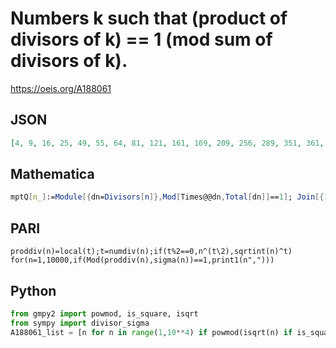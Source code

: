 # Numbers k such that \(product of divisors of k\) \=\= 1 \(mod sum of divisors of k\)\.
https://oeis.org/A188061
## JSON
```JSON
[4, 9, 16, 25, 49, 55, 64, 81, 121, 161, 169, 209, 256, 289, 351, 361, 529, 551, 625, 649, 729, 841, 961, 1024, 1079, 1189, 1369, 1407, 1443, 1681, 1849, 2015, 2209, 2289, 2401, 2809, 2849, 2915, 2975, 3401, 3481, 3721, 3857, 4096, 4489, 4599, 4887, 5041, 5329, 6049, 6241, 6319, 6561, 6889, 6993, 7921, 8569, 9409, 9701]
```
## Mathematica
```Mathematica
mptQ[n_]:=Module[{dn=Divisors[n]},Mod[Times@@dn,Total[dn]]==1]; Join[{1},Select[Range[10000],mptQ]]  (* _Harvey P. Dale_, Mar 28 2011 *)
```
## PARI
```PARI
proddiv(n)=local(t);t=numdiv(n);if(t%2==0,n^(t\2),sqrtint(n)^t)
for(n=1,10000,if(Mod(proddiv(n),sigma(n))==1,print1(n",")))
```
## Python
```Python
from gmpy2 import powmod, is_square, isqrt
from sympy import divisor_sigma
A188061_list = [n for n in range(1,10**4) if powmod(isqrt(n) if is_square(n) else n, int(divisor_sigma(n,0))//(1 if is_square(n) else 2), int(divisor_sigma(n,1))) == 1] # _Chai Wah Wu_, Mar 10 2016
```
